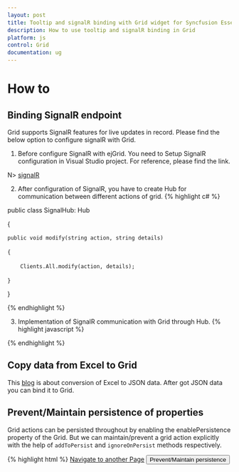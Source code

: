 ```yaml
---
layout: post
title: Tooltip and signalR binding with Grid widget for Syncfusion Essential JS
description: How to use tooltip and signalR binding in Grid
platform: js
control: Grid
documentation: ug
---
```

# How to

## Binding SignalR endpoint

Grid  supports SignalR features for live updates in record. Please find the below option to configure signalR with Grid. 

1) Before configure SignalR with ejGrid. You need to Setup SignalR configuration in Visual Studio project. For reference, please find the link.

N> [signalR](http://www.asp.net/signalr/overview/getting-started/tutorial-getting-started-with-signalr#setup "signalr") 



2) After configuration of SignalR, you have to create Hub for communication between different actions of grid. 
{% highlight c# %}

public class SignalHub: Hub

{

	public void modify(string action, string details)

	{

		Clients.All.modify(action, details);

	}

}

{% endhighlight %}

3) Implementation of SignalR communication with Grid through Hub.
{% highlight javascript %}

<div id="Grid"></div>
<script type="text/javascript">
  $(function () {
      var data = ej.DataManager(window.gridData).executeLocal(ej.Query().take(50));
      $("#Editing").ejGrid({
          dataSource: data,
          allowPaging: true,
          allowSorting: true,
          actionComplete: "actionComplete",
          editSettings: {
              allowEditing: true,
              allowAdding: true,
              allowDeleting: true
          },
          toolbarSettings: {
              showToolbar: true,
              toolbarItems: [ej.Grid.ToolBarItems.Add, ej.Grid.ToolBarItems.Edit, ej.Grid.ToolBarItems.Delete, ej.Grid.ToolBarItems.Update, ej.Grid.ToolBarItems.Cancel]
          },
          columns:
              [
                  { field: "OrderID", isPrimaryKey: true, headerText: "Order ID", width: 75, textAlign: ej.TextAlign.Right },
                  { field: "CustomerID", headerText: "Customer ID", width: 80 },
                  { field: "EmployeeID", headerText: "Employee ID", width: 75, textAlign: ej.TextAlign.Right },
                  { field: "Freight", width: 75, format: "{0:C}", textAlign: ej.TextAlign.Right },
                  { field: "ShipCity", headerText: "Ship City", width: 110 }
              ]
      });
      window.signal = $.connection.signalHub;
      window.signal.client.modify = function (action, details) {
          details = JSON.parse(details);
          if (action == "add") $("#Editing").ejGrid("addRecord", details);
          else if (action == "beginedit") $("#Editing").ejGrid("updateRecord", "OrderID", details);
          else $("#Editing").ejGrid("deleteRecord", "OrderID", details);
      };
      $.connection.hub.start().done(function () {
          window.actionComplete = function (args) {
              if (args.requestType == "save" || args.requestType == "delete") window.signal.server.modify(args.requestType == "delete" ? args.requestType : window.previousAction, JSON.stringify(args.data));
              if (args.requestType != "delete") window.previousAction = args.requestType;
          }
      });
  });
  
</script>


{% endhighlight %}

## Copy data from Excel to Grid

This [blog](https://www.syncfusion.com/blogs/post/Copying-and-Pasting-Excel-Sheet-Data-to-Grid-ASPNET-MVC.aspx) is about conversion of Excel to JSON data. After got JSON data you can bind it to Grid. 


## Prevent/Maintain persistence of properties

Grid actions can be persisted throughout by enabling the enablePersistence property of the Grid. But we can maintain/prevent a grid action explicitly with the help of `addToPersist` and `ignoreOnPersist` methods respectively.

{% highlight html %}
<a href="http://www.syncfusion.com">Navigate to another Page</a>
<button id="btn">Prevent/Maintain persistence</button>
<div id="Grid"></div>
    <script type="text/javascript">
        $(function () {
            $("#Grid").ejGrid({
                dataSource: window.gridData,
                allowFiltering: true,
                filterSettings: {filterType: "menu"},
                allowPaging: true,
                allowGrouping: true,
                enablePersistence: true,
                columns: [
                    { field: "OrderID", headerText: "Order ID", width: 75, textAlign: ej.TextAlign.Right },
                    { field: "CustomerID", headerText: "Customer ID", width: 80},
                    { field: "EmployeeID", headerText: "Employee ID", width: 75, textAlign: ej.TextAlign.Right },
                    { field: "Freight", width: 75, format: "{0:C}", textAlign: ej.TextAlign.Right }]
            });
            $("#btn").ejButton({
            click: function(args){
                var gridObj = $("#Grid").ejGrid("instance");//get the gridObject
                // by default the enableAltRow property of the grid is true.
                gridObj.option("model.enableAltRow", false);   //set the enableAltRow property of the grid as false 
                //by default the filterSettings and groupSettings will be persisted upon navigating to another page.
                gridObj.ignoreOnPersist(["filterSettings", "groupSettings"]);// set the properties that are to be prevented from being persisted
                //by default the enableAltRow property of the grid will not be persisted
                gridObj.addToPersist("enableAltRow");// set the properties that are to be maintained for persistence.
            }
            });
        });
  {% endhighlight %}   
  
  So on navigating to another page by clicking on the link, by default the filterSettings and groupSettings will be persisted. But upon clicking the button and navigating, the persist state of the grid actions are modified.
   
# External Search in Grid

Using [`search`](http://help.syncfusion.com/js/api/ejgrid#methods:search “search”) method of grid, you can search the string in grid externally without using in-built toolbar search support. While using [`search`](http://help.syncfusion.com/js/api/ejgrid#methods:search “search”) method it is necessary to set [`allowSearching`](http://help.syncfusion.com/js/api/ejgrid#members:allowsearching “allowSearching”) property as `true`. The following code example explains the above behavior.

{% tabs %}
{% highlight html %}
<div class="content-container-fluid">
<div class="row">
<div id="sampleProperties">
<div class="prop-grid">
<div class="row">
<div class="col-md-3">
<input type="text" id="srchstr" class="e-ejinputtext" />
<input type="button" id = "search" value="Searching"/>
</div>
</div>
</div>
</div>
<div class="cols-sample-area">
<div id="Grid"></div>
</div>
</div>
</div>


{% endhighlight %}

{% highlight javascript %}
$("#Grid").ejGrid({
dataSource: window.gridData,
allowPaging: true,
allowSearching: true,
columns: [
{ field: "OrderID" },
{ field: "CustomerID" },
{ field: "EmployeeID"},
{ field: "Freight" },
{ field: "ShipCity"},
{ field: "ShipCountry"}
]
});
$("#search").ejButton({ click: "onSearching", size: "small" });
});
function onSearching(args) {
var obj = $("#Grid").ejGrid("instance");
var val = $("#srchstr").val();
obj.search(val);
}


{% endhighlight %}

{% endtabs %}
The following output is displayed as a result of the above code example.
![](externalsearch_images/externalsearch_img1.png)

